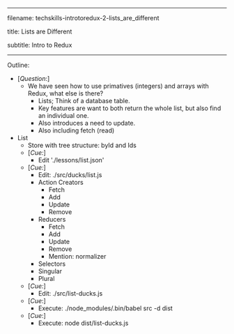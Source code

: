 ----------------------------------

filename: techskills-introtoredux-2-lists_are_different

title: Lists are Different

subtitle: Intro to Redux

----------------------------------

Outline:

  - [_Question_:]
    - We have seen how to use primatives (integers) and arrays with Redux, what else is there?
      - Lists; Think of a database table.
      - Key features are want to both return the whole list, but also find an individual one.
      - Also introduces a need to update.
      - Also including fetch (read)
  - List
    - Store with tree structure: byId and Ids
    - [_Cue:_]
      - Edit './lessons/list.json'
    - [_Cue:_]
      - Edit: ./src/ducks/list.js
      - Action Creators
        - Fetch
        - Add
        - Update
        - Remove
      - Reducers
        - Fetch
        - Add
        - Update
        - Remove
        - Mention: normalizer
      - Selectors
       - Singular
       - Plural
    - [_Cue:_]
      - Edit: ./src/list-ducks.js
    - [_Cue_:]
      - Execute: ./node_modules/.bin/babel src -d dist
    - [_Cue_:]
      - Execute: node dist/list-ducks.js
